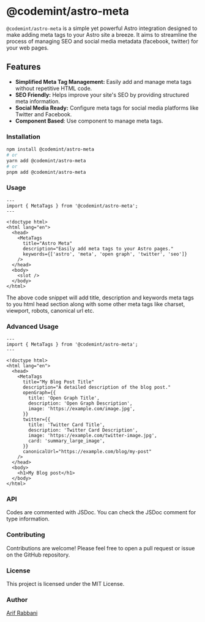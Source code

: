 # @codemint/astro-meta

`@codemint/astro-meta` is a simple yet powerful Astro integration designed to make adding meta tags to your Astro site a breeze. It aims to streamline the process of managing SEO and social media metadata (facebook, twitter) for your web pages.

## Features

- **Simplified Meta Tag Management:** Easily add and manage meta tags without repetitive HTML code.
- **SEO Friendly:** Helps improve your site's SEO by providing structured meta information.
- **Social Media Ready:** Configure meta tags for social media platforms like Twitter and Facebook.
- **Component Based**: Use component to manage meta tags.

### Installation

```bash
npm install @codemint/astro-meta
# or
yarn add @codemint/astro-meta
# or
pnpm add @codemint/astro-meta
```

### Usage

```astro
---
import { MetaTags } from '@codemint/astro-meta';
---

<!doctype html>
<html lang="en">
  <head>
    <MetaTags
      title="Astro Meta"
      description="Easily add meta tags to your Astro pages."
      keywords={['astro', 'meta', 'open graph', 'twitter', 'seo']}
    />
  </head>
  <body>
    <slot />
  </body>
</html>
```

The above code snippet will add title, description and keywords meta tags to you html head section along with some other meta tags like charset, viewport, robots, canonical url etc.

### Advanced Usage

```astro
---
import { MetaTags } from '@codemint/astro-meta';
---

<!doctype html>
<html lang="en">
  <head>
    <MetaTags
      title="My Blog Post Title"
      description="A detailed description of the blog post."
      openGraph={{
        title: 'Open Graph Title',
        description: 'Open Graph Description',
        image: 'https://example.com/image.jpg',
      }}
      twitter={{
        title: 'Twitter Card Title',
        description: 'Twitter Card Description',
        image: 'https://example.com/twitter-image.jpg',
        card: 'summary_large_image',
      }}
      canonicalUrl="https://example.com/blog/my-post"
    />
  </head>
  <body>
    <h1>My Blog post</h1>
  </body>
</html>
```

### API

Codes are commented with JSDoc. You can check the JSDoc comment for type information.

### Contributing

Contributions are welcome! Please feel free to open a pull request or issue on the GitHub repository.

### License

This project is licensed under the MIT License.

### Author

[Arif Rabbani](https://github.com/arabbani)
